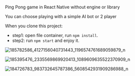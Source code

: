 Ping Pong game in React Native without engine or library

You can choose playing with a simple AI bot or 2 player

When you clone this project: 
 - step1: open file container, run `npm install`. 
 - step2: run `npm start` and enjoy it.



![185782586_4127156040731443_1196574761689059879_n](https://user-images.githubusercontent.com/79790753/118364789-22620a00-b5c4-11eb-89a7-37d00177c1ef.jpg)

![185395476_2335569869920413_1089609635522370909_n](https://user-images.githubusercontent.com/79790753/118365733-47587c00-b5c8-11eb-9198-ce5eff825b29.jpg)

![184726783_983732645787386_5608542931909286988_n](https://user-images.githubusercontent.com/79790753/118364780-1ece8300-b5c4-11eb-971f-101abdfbe118.jpg)

